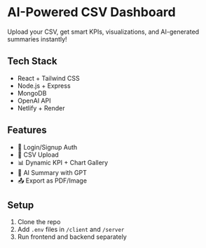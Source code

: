 # AI-Powered CSV Dashboard

Upload your CSV, get smart KPIs, visualizations, and AI-generated summaries instantly!

## Tech Stack
- React + Tailwind CSS
- Node.js + Express
- MongoDB
- OpenAI API
- Netlify + Render

## Features
- 🔐 Login/Signup Auth
- 📁 CSV Upload
- 📊 Dynamic KPI + Chart Gallery
- 🧠 AI Summary with GPT
- 📤 Export as PDF/Image

## Setup
1. Clone the repo
2. Add `.env` files in `/client` and `/server`
3. Run frontend and backend separately

